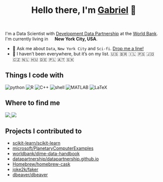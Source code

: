 <h1 align="center">
  Hello there, I'm <a href="https://g4brielvs.me" target="_blank">Gabriel</a> 👋
</h1>
<br>

I'm a Data Scientist with [Development Data Partnership](https://datapartnership.org) at the [World Bank](https://worldbank.org). I'm currently living in  <img src="https://image.flaticon.com/icons/svg/197/197484.svg" width="13"/> <b>New York City, USA</b>.</p>

- 💬  Ask me about `Data`, `New York City` and `Sci-fi`. [Drop me a line!](https://github.com/g4brielvs/g4brielvs/discussions)
- 🚀 I haven’t been everywhere, but it’s on my list. 🇺🇸 🇧🇷 🇮🇱 🇵🇸 🇯🇴 🇨🇿 🇳🇱 🇭🇺 🇩🇪 🇵🇱 🇦🇹 🇸🇰

## Things I code with

<a><img alt="python" src="https://img.shields.io/badge/-python-3776AB?style=flat-square&logo=Python&logoColor=white"></a>
<a><img alt="R" src="https://img.shields.io/badge/-R-276DC3?style=flat-square&logo=R&logoColor=white"></a>
<a><img alt="C++" src="https://img.shields.io/badge/-C%2B%2B-00599C?style=flat-square&logo=C%2B%2B&logoColor=white"></a>
<a><img alt="shell" src="https://img.shields.io/badge/-shell-5391FE?style=flat-square&logo=PowerShell&logoColor=white"></a>
<a><img alt="MATLAB" src="https://img.shields.io/badge/-MATLAB-0076A8?style=flat-square&logo=Mathworks&logoColor=white"></a>
<a><img alt="LaTeX" src="https://img.shields.io/badge/-LaTeX-008080?style=flat-square&logo=LaTeX&logoColor=white"></a>

## Where to find me

<a href="https://twitter.com/g4brielvs" target="_blank"><img src="https://img.shields.io/badge/-g4brielvs-1ca0f1?style=flat&labelColor=1ca0f1&logo=twitter&logoColor=white&link=https://twitter.com/g4brielvs">
</a>
<a href="https://www.linkedin.com/in/g4brielvs" target="_blank"><img src="https://img.shields.io/badge/-g4brielvs-blue?style=flat&logo=Linkedin&logoColor=white&link=https://www.linkedin.com/in/g4brielvs/">
</a>

## Projects I contributed to

- [scikit-learn/scikit-learn](https://github.com/scikit-learn/scikit-learn)
- [microsoft/PlanetaryComputerExamples](https://github.com/microsoft/PlanetaryComputerExamples)
- [worldbank/dime-data-handbook](https://github.com/worldbank/dime-data-handbook)
- [datapartnership/datapartnership.github.io](https://github.com/datapartnership/datapartnership.github.io)
- [Homebrew/homebrew-cask](https://github.com/Homebrew/homebrew-cask)
- [joke2k/faker](https://github.com/joke2k/faker)
- [dbeaver/dbeaver](https://github.com/dbeaver/dbeaver)

